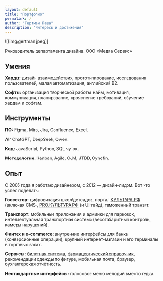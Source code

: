 ```yaml
---
layout: default
title: "Портфолио"
permalink: /
author: "Гертман Паша"
description: "Интересы и достижения"
---
```


![[img/gertman.jpeg]]

Руководитель департамента дизайна, 
[ООО «Медиа Сервис»](http://mediaservicellc.ru/)

<!-- 
## Интересы

👊 Дизайн взаимодействич

🤜 Прототипирование

🤛 Развитие дизайнеров

 -->

## Умения
**Харды:** дизайн взаимодействия, прототипирование, исследования пользователей, малая автоматизация, английский B2. 

**Софты:** организация творческой работы, найм, мотивация, коммуникация, планирование, прояснение требований, обучение хардам и софтам.

## Инструменты

**ПО:** Figma, Miro, Jira, Confluence, Excel. 

**AI:** ChatGPT, DeepSeek, Qwen. 

**Код:** JavaScript, Python, SQL чуток. 

**Методологии:** Kanban, Agile, CJM, JTBD, Cynefin.

## Опыт

С 2005 года я работаю дизайнером, с 2012 — дизайн-лидом. Вот что успел поделать:

**Госсектор:** цифровизация школ/детсадов, портал [КУЛЬТУРА.РФ](https://www.culture.ru/) (включая CMS), [PRO.КУЛЬТУРА.РФ](https://pro.culture.ru/) (и UI-гайд), таможенный транзит.

**Транспорт:** мобильные приложения и админки для парковок, интеллектуальная транспортная система (весогабаритный контроль, камеры нарушений).

**Финтех и e-commerce:** внутренние интерфейсы для банка (конверсионные операции), крупный интернет-магазин и его терминалы в торговых залах.

**Сервисы:** [билетная система](https://muzaticket.ru/), [фармацевтический справочник](https://pharm-portal.ru/), рекомендации одежды по фигуре, мобильная почта, браузер, бухгалтерская отчётность.

**Нестандартные интерфейсы:** голосовое меню мелодий вместо гудка.


<!-- 
## Достижения
<details>
<summary>Департамент дизайна ООО «Медиа сервис»</summary>
    
- Вырастил 4 дизайнеров
- Сформировал матрицу компетенций
- Выстроил партнерские отношения с командами разработки и эксплуатации

</details>

<details>
<summary>Редизайн ИСОУ «Виртуальная школа» https://belgorod.vsopen.ru/</summary>
    
- Формирование команды
- Планирование
- Организация, руководство, управление

</details>

<details>
<summary>🔒 PRO.КУЛЬТУРА.РФ [pro.culture.ru](https://pro.culture.ru/) (под NDA)</summary>

*Проект под соглашением о неразглашении. Детали доступны по запросу.*

</details>

<details>
<summary>🔒 КУЛЬТУРА.РФ [culture.ru](https://www.culture.ru/) (под NDA)</summary>

*Коммерческая тайна. Подробности — при личном общении.*

</details>

<details>
<summary>🔒 АИС «Культурный регион» (под NDA)</summary>

*Конфиденциальная информация. Готов обсудить вклад в проект на собеседовании.*

</details>

<details>
<summary>Платные парковки. Мобильные приложения, веб, админки.</summary>
    
- Парковки России: [https://apps.apple.com/ru/app/id1434426876](https://apps.apple.com/ru/app/id1434426876)
    - Спроектировал админку для юр. лиц.
- Горпарковки (Белгород, Владимир, Воронеж, Екатеринбург, Казань, Калуга, Курск, Новосибирск, Пермь, Рязань, Тверь, Тула): [https://apps.apple.com/ru/app/id1435905627](https://apps.apple.com/ru/app/id1435905627)

</details>

<details>
<summary>«Фарм-портал» [pharm-portal.ru](https://pharm-portal.ru/) для фармацевтического холдинга «Алвилс»</summary>
    
Справочная система для аптек и других участников фарм-рынка на основе открытых данных.

</details>

<details>
<summary>Интранет для ГК «САФМАР» [portal.safmargroup.ru](http://portal.safmargroup.ru/)</summary>
    
Разработчик EmDev [emdev.ru](https://www.emdev.ru/main)

</details>

<details>
<summary>Браузеры от Мэйл.Ру. Здесь я выступал в роли продакт-менеджера.</summary>
    
- Браузер Go! [https://gobro.mail.ru/](https://gobro.mail.ru/) Пока я им занимался, он назывался Amigo.
- ОК+Firefox [https://firefox-ok.mail.ru/](https://firefox-ok.mail.ru/)

</details>

<details>
<summary>ООО «Энтер» — интернет-магазин, мобильные приложения, терминалы самообслуживания в магазинах</summary>
    
- Вырастил 2 дизайнеров
- Оптимизировал производство и согласование баннеров
- Листинг смартфонов [https://web.archive.org/web/20170414064232/http://www.enter.ru/catalog/electronics/telefoni-smartfoni-2348](https://web.archive.org/web/20170414064232/http://www.enter.ru/catalog/electronics/telefoni-smartfoni-2348)
- Карточка товара [https://web.archive.org/web/20170414083800/http://www.enter.ru/product/electronics/smartfon-apple-iphone-7-256gb-chiernyi-2060302024171#sender%5Bname%5D=filter&sender%5BcategoryUrlPrefix%5D=electronics](https://web.archive.org/web/20170414083800/http://www.enter.ru/product/electronics/smartfon-apple-iphone-7-256gb-chiernyi-2060302024171#sender%5Bname%5D=filter&sender%5BcategoryUrlPrefix%5D=electronics)
    - Мобильная версия, была отдельным сайтом [https://web.archive.org/web/20170606124611/https://m.enter.ru/](https://web.archive.org/web/20170606124611/https://m.enter.ru/)
        
        К сожалению, сохранилась только главная страница.

</details>

<details>
<summary>Привет от Билайн — мелодии вместо гудка</summary>
    
Портал [myprivet.beeline.ru](http://myprivet.beeline.ru/) и голосовая витрина 0770. Почти не изменились за 10 лет.

</details>

<details>
<summary>Финансовые продукты в Люксофте, почти все интимно-внутренние</summary>
    
- Мобильное приложение для сейлзов, которым они демонстрировали мощь заказной финансовой разработки Люксофта
- Системы для ВТБ Капитал по обслуживанию конверсионных операций.
- Мобильное приложение про ПИФы для Тройка-Диалог. 
Оно было публичное, но Сбер купил Тройку и приложение убрал.

</details>

<details>
<summary>Исследования опыта пользователей для Яндекса, AlterGeo, Wikimart-а</summary>
</details>

<details>
<summary>Юзетикс → Контур Экстерн [https://www.kontur-extern.ru/](https://www.kontur-extern.ru/)</summary>
    
Проектирование интерфейсов самой первой версии

</details>

<details>
<summary>Юзетикс → Система оформления таможенного транзита</summary>
</details> -->
